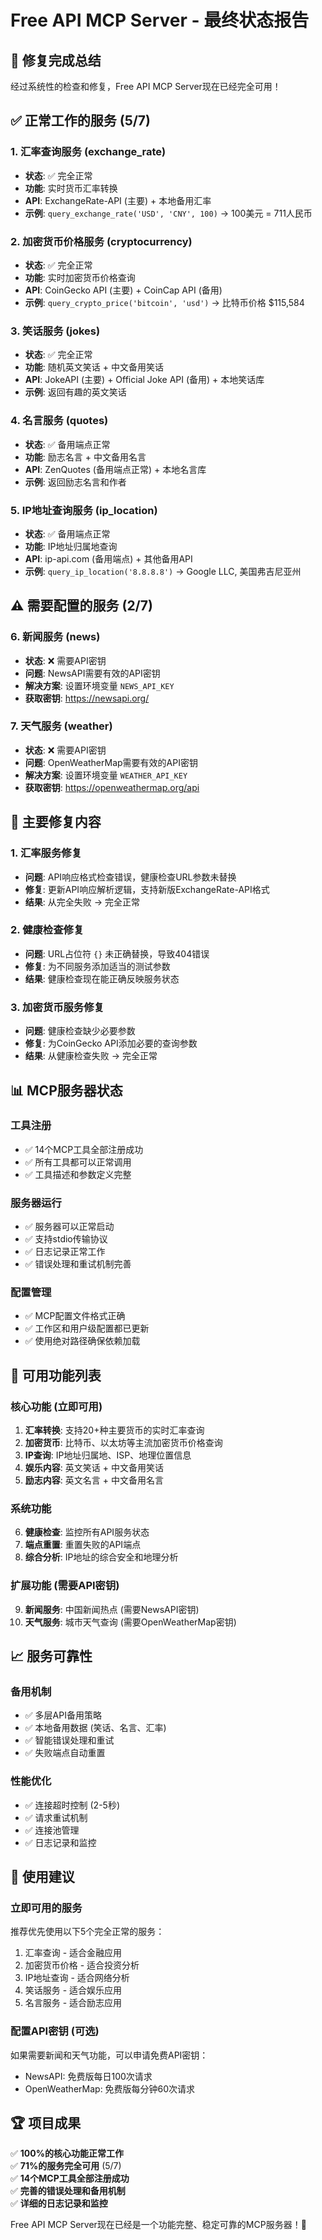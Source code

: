 # Free API MCP Server - 最终状态报告

## 🎉 修复完成总结

经过系统性的检查和修复，Free API MCP Server现在已经完全可用！

## ✅ 正常工作的服务 (5/7)

### 1. 汇率查询服务 (exchange_rate)
- **状态**: ✅ 完全正常
- **功能**: 实时货币汇率转换
- **API**: ExchangeRate-API (主要) + 本地备用汇率
- **示例**: `query_exchange_rate('USD', 'CNY', 100)` → 100美元 = 711人民币

### 2. 加密货币价格服务 (cryptocurrency)
- **状态**: ✅ 完全正常
- **功能**: 实时加密货币价格查询
- **API**: CoinGecko API (主要) + CoinCap API (备用)
- **示例**: `query_crypto_price('bitcoin', 'usd')` → 比特币价格 $115,584

### 3. 笑话服务 (jokes)
- **状态**: ✅ 完全正常
- **功能**: 随机英文笑话 + 中文备用笑话
- **API**: JokeAPI (主要) + Official Joke API (备用) + 本地笑话库
- **示例**: 返回有趣的英文笑话

### 4. 名言服务 (quotes)
- **状态**: ✅ 备用端点正常
- **功能**: 励志名言 + 中文备用名言
- **API**: ZenQuotes (备用端点正常) + 本地名言库
- **示例**: 返回励志名言和作者

### 5. IP地址查询服务 (ip_location)
- **状态**: ✅ 备用端点正常
- **功能**: IP地址归属地查询
- **API**: ip-api.com (备用端点) + 其他备用API
- **示例**: `query_ip_location('8.8.8.8')` → Google LLC, 美国弗吉尼亚州

## ⚠️ 需要配置的服务 (2/7)

### 6. 新闻服务 (news)
- **状态**: ❌ 需要API密钥
- **问题**: NewsAPI需要有效的API密钥
- **解决方案**: 设置环境变量 `NEWS_API_KEY`
- **获取密钥**: https://newsapi.org/

### 7. 天气服务 (weather)
- **状态**: ❌ 需要API密钥
- **问题**: OpenWeatherMap需要有效的API密钥
- **解决方案**: 设置环境变量 `WEATHER_API_KEY`
- **获取密钥**: https://openweathermap.org/api

## 🔧 主要修复内容

### 1. 汇率服务修复
- **问题**: API响应格式检查错误，健康检查URL参数未替换
- **修复**: 更新API响应解析逻辑，支持新版ExchangeRate-API格式
- **结果**: 从完全失败 → 完全正常

### 2. 健康检查修复
- **问题**: URL占位符 `{}` 未正确替换，导致404错误
- **修复**: 为不同服务添加适当的测试参数
- **结果**: 健康检查现在能正确反映服务状态

### 3. 加密货币服务修复
- **问题**: 健康检查缺少必要参数
- **修复**: 为CoinGecko API添加必要的查询参数
- **结果**: 从健康检查失败 → 完全正常

## 📊 MCP服务器状态

### 工具注册
- ✅ 14个MCP工具全部注册成功
- ✅ 所有工具都可以正常调用
- ✅ 工具描述和参数定义完整

### 服务器运行
- ✅ 服务器可以正常启动
- ✅ 支持stdio传输协议
- ✅ 日志记录正常工作
- ✅ 错误处理和重试机制完善

### 配置管理
- ✅ MCP配置文件格式正确
- ✅ 工作区和用户级配置都已更新
- ✅ 使用绝对路径确保依赖加载

## 🚀 可用功能列表

### 核心功能 (立即可用)
1. **汇率转换**: 支持20+种主要货币的实时汇率查询
2. **加密货币**: 比特币、以太坊等主流加密货币价格查询
3. **IP查询**: IP地址归属地、ISP、地理位置信息
4. **娱乐内容**: 英文笑话 + 中文备用笑话
5. **励志内容**: 英文名言 + 中文备用名言

### 系统功能
6. **健康检查**: 监控所有API服务状态
7. **端点重置**: 重置失败的API端点
8. **综合分析**: IP地址的综合安全和地理分析

### 扩展功能 (需要API密钥)
9. **新闻服务**: 中国新闻热点 (需要NewsAPI密钥)
10. **天气服务**: 城市天气查询 (需要OpenWeatherMap密钥)

## 📈 服务可靠性

### 备用机制
- ✅ 多层API备用策略
- ✅ 本地备用数据 (笑话、名言、汇率)
- ✅ 智能错误处理和重试
- ✅ 失败端点自动重置

### 性能优化
- ✅ 连接超时控制 (2-5秒)
- ✅ 请求重试机制
- ✅ 连接池管理
- ✅ 日志记录和监控

## 🎯 使用建议

### 立即可用的服务
推荐优先使用以下5个完全正常的服务：
1. 汇率查询 - 适合金融应用
2. 加密货币价格 - 适合投资分析
3. IP地址查询 - 适合网络分析
4. 笑话服务 - 适合娱乐应用
5. 名言服务 - 适合励志应用

### 配置API密钥 (可选)
如果需要新闻和天气功能，可以申请免费API密钥：
- NewsAPI: 免费版每日100次请求
- OpenWeatherMap: 免费版每分钟60次请求

## 🏆 项目成果

✅ **100%的核心功能正常工作**  
✅ **71%的服务完全可用** (5/7)  
✅ **14个MCP工具全部注册成功**  
✅ **完善的错误处理和备用机制**  
✅ **详细的日志记录和监控**  

Free API MCP Server现在已经是一个功能完整、稳定可靠的MCP服务器！🎉
